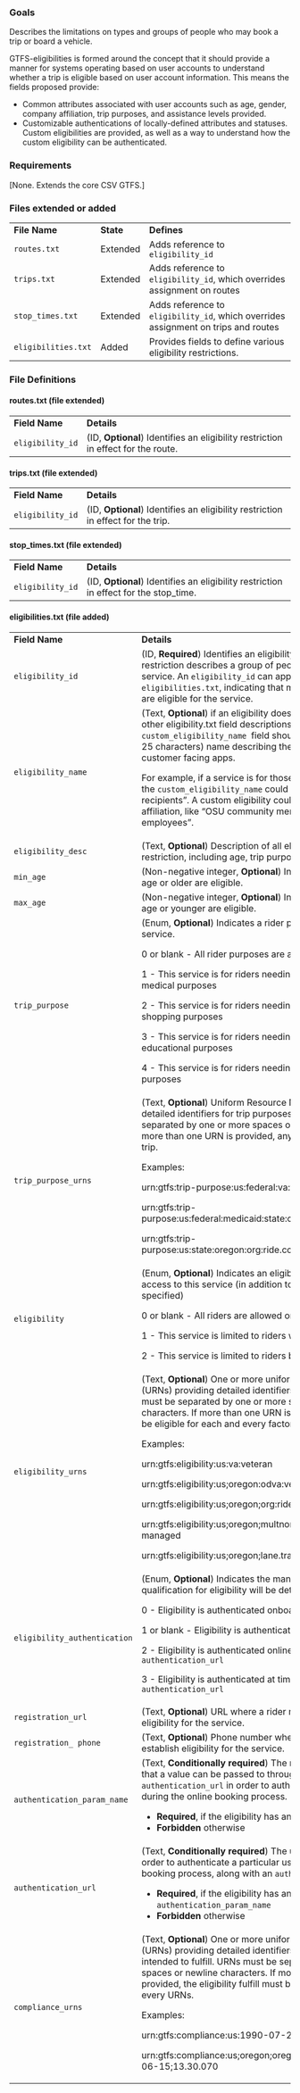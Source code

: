 ### Goals

Describes the limitations on types and groups of people who may book a trip or board a vehicle.

GTFS-eligibilities is formed around the concept that it should provide a manner for systems operating based on user accounts to understand whether a trip is eligible based on user account information. This means the fields proposed provide:



*   Common attributes associated with user accounts such as age, gender, company affiliation, trip purposes, and assistance levels provided.
*   Customizable authentications of locally-defined attributes and statuses. Custom eligibilities are provided, as well as a way to understand how the custom eligibility can be authenticated.


### Requirements

[None. Extends the core CSV GTFS.] 


### Files extended or added


<table>
  <tr>
   <td><strong>File Name</strong>
   </td>
   <td><strong>State</strong>
   </td>
   <td><strong>Defines</strong>
   </td>
  </tr>
  <tr>
   <td><code>routes.txt</code>
   </td>
   <td>Extended
   </td>
   <td>Adds reference to <code>eligibility_id</code>
   </td>
  </tr>
  <tr>
   <td><code>trips.txt</code>
   </td>
   <td>Extended
   </td>
   <td>Adds reference to <code>eligibility_id</code>, which overrides assignment on routes
   </td>
  </tr>
  <tr>
   <td><code>stop_times.txt</code>
   </td>
   <td>Extended
   </td>
   <td>Adds reference to <code>eligibility_id</code>, which overrides assignment on trips and routes
   </td>
  </tr>
  <tr>
   <td><code>eligibilities.txt</code>
   </td>
   <td>Added
   </td>
   <td>Provides fields to define various eligibility restrictions.
   </td>
  </tr>
</table>



### 


### File Definitions


#### routes.txt (file extended)


<table>
  <tr>
   <td><strong>Field Name</strong>
   </td>
   <td><strong>Details</strong>
   </td>
  </tr>
  <tr>
   <td><code>eligibility_id</code>
   </td>
   <td>(ID, <strong>Optional</strong>) Identifies an eligibility restriction in effect for the route.
   </td>
  </tr>
</table>



#### trips.txt (file extended)


<table>
  <tr>
   <td><strong>Field Name</strong>
   </td>
   <td><strong>Details</strong>
   </td>
  </tr>
  <tr>
   <td><code>eligibility_id</code>
   </td>
   <td>(ID, <strong>Optional</strong>) Identifies an eligibility restriction in effect for the trip.
   </td>
  </tr>
</table>



#### stop_times.txt (file extended)


<table>
  <tr>
   <td><strong>Field Name</strong>
   </td>
   <td><strong>Details</strong>
   </td>
  </tr>
  <tr>
   <td><code>eligibility_id</code>
   </td>
   <td>(ID, <strong>Optional</strong>) Identifies an eligibility restriction in effect for the stop_time.
   </td>
  </tr>
</table>



#### eligibilities.txt (file added)


<table>
  <tr>
   <td><strong>Field Name</strong>
   </td>
   <td><strong>Details</strong>
   </td>
  </tr>
  <tr>
   <td><code>eligibility_id</code>
   </td>
   <td>(ID, <strong>Required</strong>) Identifies an eligibility restriction. An eligibility restriction describes a group of people who can ride a service. An <code>eligibility_id</code> can appear on multiple lines of <code>eligibilities.txt</code>, indicating that multiple groups of people are eligible for the service.
   </td>
  </tr>
  <tr>
   <td><code>eligibility_name</code>
   </td>
   <td>(Text, <strong>Optional</strong>) if an eligibility does not fit into one of the other eligibility.txt field descriptions, then the <code>custom_eligibility_name </code>field should provide a short (up to 25 characters) name describing the eligibility, for use in customer facing apps.
<p>
For example, if a service is for those registered in Medicaid, the <code>custom_eligibility_name</code> could be “Medicaid recipients”. A custom eligibility could also be a company affiliation, like “OSU community members” or “OSU employees”.
   </td>
  </tr>
  <tr>
   <td><code>eligibility_desc</code>
   </td>
   <td>(Text, <strong>Optional</strong>) Description of all elements of the eligibility restriction, including age, trip purpose, and other factors.
   </td>
  </tr>
  <tr>
   <td><code>min_age</code>
   </td>
   <td>(Non-negative integer, <strong>Optional</strong>) Indicates all riders this age or older are eligible.
   </td>
  </tr>
  <tr>
   <td><code>max_age</code>
   </td>
   <td>(Non-negative integer, <strong>Optional</strong>) Indicates all riders this age or younger are eligible.
   </td>
  </tr>
  <tr>
   <td><code>trip_purpose</code>
   </td>
   <td>(Enum, <strong>Optional</strong>) Indicates a rider purpose eligible for this service.
<p>
0 or blank - All rider purposes are allowed on this service.
<p>
1 - This service is for riders needing transportation for medical purposes
<p>
2 - This service is for riders needing transportation for shopping purposes
<p>
3 - This service is for riders needing transportation for educational purposes
<p>
4 - This service is for riders needing transportation for work purposes
   </td>
  </tr>
  <tr>
   <td><code>trip_purpose_urns</code>
   </td>
   <td>(Text, <strong>Optional</strong>) Uniform Resource Names (URNs) providing detailed identifiers for trip purposes. URNs must be separated by one or more spaces or newline characters. If more than one URN is provided, any is allowed for a given trip.
<p>
Examples: 
<p>
urn:gtfs:trip-purpose:us:federal:va:vts:medical
<p>
urn:gtfs:trip-purpose:us:federal:medicaid:state:oregon:medical
<p>
urn:gtfs:trip-purpose:us:state:oregon:org:ride.connection:recreation
   </td>
  </tr>
  <tr>
   <td><code>eligibility</code>
   </td>
   <td>(Enum, <strong>Optional</strong>) Indicates an eligibility constraint that limits access to this service (in addition to the age range, if specified) 
<p>
0 or blank - All riders are allowed on this service.
<p>
1 - This service is limited to riders with disabilities
<p>
2 - This service is limited to riders based on other criteria
   </td>
  </tr>
  <tr>
   <td><code>eligibility_urns</code>
   </td>
   <td>(Text, <strong>Optional</strong>) One or more uniform resource names (URNs) providing detailed identifiers for eligibility. URNs must be separated by one or more spaces or newline characters. If more than one URN is provided, the rider must be eligible for each and every factor described by the URNs.
<p>
Examples:
<p>
urn:gtfs:eligibility:us:va:veteran
<p>
urn:gtfs:eligibility:us;oregon:odva:veteran
<p>
urn:gtfs:eligibility:us;oregon;org:ride.connection:veteran
<p>
urn:gtfs:eligibility:us;oregon;multnomah.county:ads:case-managed
<p>
urn:gtfs:eligibility:us;oregon;lane.transit.district:low-income
   </td>
  </tr>
  <tr>
   <td><code>eligibility_authentication</code>
   </td>
   <td>(Enum, <strong>Optional</strong>) Indicates the manner in which qualification for eligibility will be determined.
<p>
0 - Eligibility is authenticated onboard at no particular time.
<p>
1 or blank - Eligibility is authenticated at time of boarding.
<p>
2 - Eligibility is authenticated online via an <code>authentication_url</code>
<p>
3 - Eligibility is authenticated at time of booking, without an <code>authentication_url</code>
   </td>
  </tr>
  <tr>
   <td><code>registration_url</code>
   </td>
   <td>(Text, <strong>Optional</strong>) URL where a rider may register to establish eligibility for the service.
   </td>
  </tr>
  <tr>
   <td><code>registration_ phone</code>
   </td>
   <td>(Text, <strong>Optional</strong>) Phone number where a rider may register to establish eligibility for the service.
   </td>
  </tr>
  <tr>
   <td><code>authentication_param_name</code>
   </td>
   <td>(Text, <strong>Conditionally required</strong>) The name of the parameter that a value can be passed to through the <code>authentication_url</code> in order to authenticate a particular user during the online booking process.  
<ul>

<li><strong>Required</strong>, if the eligibility has an <code>authentication_url</code>

<li><strong>Forbidden</strong> otherwise
</li>
</ul>
   </td>
  </tr>
  <tr>
   <td><code>authentication_url</code>
   </td>
   <td>(Text, <strong>Conditionally required</strong>) The url that can be utilized in order to authenticate a particular user during the online booking process, along with an <code>authentication_param_name</code>.  
<ul>

<li><strong>Required</strong>, if the eligibility has an <code>authentication_param_name</code>

<li><strong>Forbidden</strong> otherwise
</li>
</ul>
   </td>
  </tr>
  <tr>
   <td><code>compliance_urns</code>
   </td>
   <td>(Text, <strong>Optional</strong>) One or more uniform resource names (URNs) providing detailed identifiers for laws the eligibility is intended to fulfill. URNs must be separated by one or more spaces or newline characters. If more than one URN is provided, the eligibility fulfill must be eligible for each and every URNs. 
<p>
Examples:
<p>
urn:gtfs:compliance:us:1990-07-26;ada
<p>
urn:gtfs:compliance:us;oregon;oregon.city:ordinance:2020-06-15;13.30.070
   </td>
  </tr>
</table>


